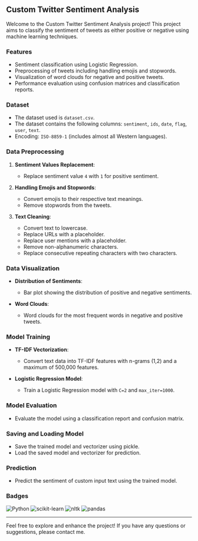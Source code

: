 ## Custom Twitter Sentiment Analysis

Welcome to the Custom Twitter Sentiment Analysis project! This project aims to classify the sentiment of tweets as either positive or negative using machine learning techniques.

### Features

- Sentiment classification using Logistic Regression.
- Preprocessing of tweets including handling emojis and stopwords.
- Visualization of word clouds for negative and positive tweets.
- Performance evaluation using confusion matrices and classification reports.




### Dataset

- The dataset used is `dataset.csv`.
- The dataset contains the following columns: `sentiment`, `ids`, `date`, `flag`, `user`, `text`.
- Encoding: `ISO-8859-1` (includes almost all Western languages).

### Data Preprocessing

1. **Sentiment Values Replacement**:
    - Replace sentiment value `4` with `1` for positive sentiment.
  
2. **Handling Emojis and Stopwords**:
    - Convert emojis to their respective text meanings.
    - Remove stopwords from the tweets.

3. **Text Cleaning**:
    - Convert text to lowercase.
    - Replace URLs with a placeholder.
    - Replace user mentions with a placeholder.
    - Remove non-alphanumeric characters.
    - Replace consecutive repeating characters with two characters.

### Data Visualization

- **Distribution of Sentiments**:
    - Bar plot showing the distribution of positive and negative sentiments.
  
- **Word Clouds**:
    - Word clouds for the most frequent words in negative and positive tweets.

### Model Training

- **TF-IDF Vectorization**:
    - Convert text data into TF-IDF features with n-grams (1,2) and a maximum of 500,000 features.
  
- **Logistic Regression Model**:
    - Train a Logistic Regression model with `C=2` and `max_iter=1000`.

### Model Evaluation

- Evaluate the model using a classification report and confusion matrix.

### Saving and Loading Model

- Save the trained model and vectorizer using pickle.
- Load the saved model and vectorizer for prediction.

### Prediction

- Predict the sentiment of custom input text using the trained model.



### Badges

![Python](https://img.shields.io/badge/Python-3.8%2B-blue)
![scikit-learn](https://img.shields.io/badge/scikit--learn-0.24.2-orange)
![nltk](https://img.shields.io/badge/nltk-3.6.3-yellow)
![pandas](https://img.shields.io/badge/pandas-1.3.2-green)

---

Feel free to explore and enhance the project! If you have any questions or suggestions, please contact me.
